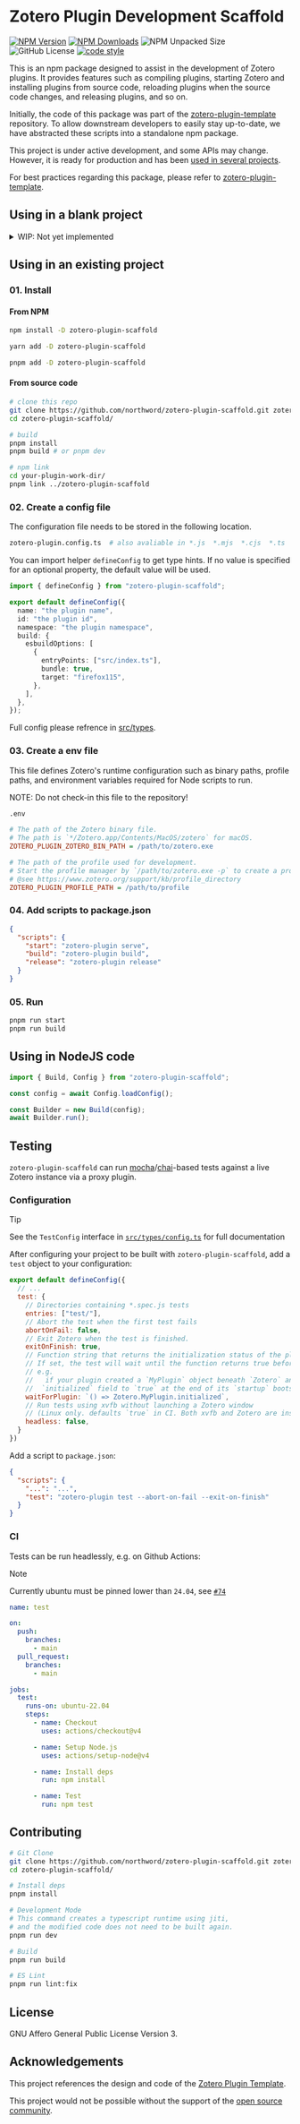 # Zotero Plugin Development Scaffold

[![NPM Version](https://img.shields.io/npm/v/zotero-plugin-scaffold)](https://www.npmjs.com/package/zotero-plugin-scaffold)
[![NPM Downloads](https://img.shields.io/npm/dm/zotero-plugin-scaffold)](https://www.npmjs.com/package/zotero-plugin-scaffold)
![NPM Unpacked Size](https://img.shields.io/npm/unpacked-size/zotero-plugin-scaffold)
![GitHub License](https://img.shields.io/github/license/northword/zotero-plugin-scaffold)
[![code style](https://antfu.me/badge-code-style.svg)](https://github.com/antfu/eslint-config)

This is an npm package designed to assist in the development of Zotero plugins. It provides features such as compiling plugins, starting Zotero and installing plugins from source code, reloading plugins when the source code changes, and releasing plugins, and so on.

Initially, the code of this package was part of the [zotero-plugin-template](https://github.com/windingwind/zotero-plugin-template) repository. To allow downstream developers to easily stay up-to-date, we have abstracted these scripts into a standalone npm package.

This project is under active development, and some APIs may change. However, it is ready for production and has been [used in several projects](https://github.com/northword/zotero-plugin-scaffold/network/dependents).

For best practices regarding this package, please refer to [zotero-plugin-template](https://github.com/windingwind/zotero-plugin-template).

## Using in a blank project

<details>

<summary>WIP: Not yet implemented</summary>

```bash
# npm
npx zotero-plugin create
# pnpm
pnpm dlx zotero-plugin create
```

</details>

## Using in an existing project

### 01. Install

#### From NPM

```bash
npm install -D zotero-plugin-scaffold

yarn add -D zotero-plugin-scaffold

pnpm add -D zotero-plugin-scaffold
```

#### From source code

```bash
# clone this repo
git clone https://github.com/northword/zotero-plugin-scaffold.git zotero-plugin-scaffold/
cd zotero-plugin-scaffold/

# build
pnpm install
pnpm build # or pnpm dev

# npm link
cd your-plugin-work-dir/
pnpm link ../zotero-plugin-scaffold
```

### 02. Create a config file

The configuration file needs to be stored in the following location.

```bash
zotero-plugin.config.ts  # also avaliable in *.js  *.mjs  *.cjs  *.ts
```

You can import helper `defineConfig` to get type hints. If no value is specified for an optional property, the default value will be used.

```ts
import { defineConfig } from "zotero-plugin-scaffold";

export default defineConfig({
  name: "the plugin name",
  id: "the plugin id",
  namespace: "the plugin namespace",
  build: {
    esbuildOptions: [
      {
        entryPoints: ["src/index.ts"],
        bundle: true,
        target: "firefox115",
      },
    ],
  },
});
```

Full config please refrence in [src/types](./src/types/index.ts).

### 03. Create a env file

This file defines Zotero's runtime configuration such as binary paths, profile paths, and environment variables required for Node scripts to run.

NOTE: Do not check-in this file to the repository!

```bash
.env
```

```ini
# The path of the Zotero binary file.
# The path is `*/Zotero.app/Contents/MacOS/zotero` for macOS.
ZOTERO_PLUGIN_ZOTERO_BIN_PATH = /path/to/zotero.exe

# The path of the profile used for development.
# Start the profile manager by `/path/to/zotero.exe -p` to create a profile for development.
# @see https://www.zotero.org/support/kb/profile_directory
ZOTERO_PLUGIN_PROFILE_PATH = /path/to/profile
```

### 04. Add scripts to package.json

```json
{
  "scripts": {
    "start": "zotero-plugin serve",
    "build": "zotero-plugin build",
    "release": "zotero-plugin release"
  }
}
```

### 05. Run

```bash
pnpm run start
pnpm run build
```

## Using in NodeJS code

```ts
import { Build, Config } from "zotero-plugin-scaffold";

const config = await Config.loadConfig();

const Builder = new Build(config);
await Builder.run();
```

## Testing

`zotero-plugin-scaffold` can run [mocha](https://mochajs.org/)/[chai](https://www.chaijs.com/)-based tests against a live Zotero instance via a proxy plugin.

### Configuration

> [!TIP]
> See the `TestConfig` interface in [`src/types/config.ts`](./src/types/config.ts) for full documentation

After configuring your project to be built with `zotero-plugin-scaffold`,
add a `test` object to your configuration:

```js
export default defineConfig({
  // ...
  test: {
    // Directories containing *.spec.js tests
    entries: ["test/"],
    // Abort the test when the first test fails
    abortOnFail: false,
    // Exit Zotero when the test is finished.
    exitOnFinish: true,
    // Function string that returns the initialization status of the plugin.
    // If set, the test will wait until the function returns true before running the test.
    // e.g. 
    //   if your plugin created a `MyPlugin` object beneath `Zotero` and it set an
    //  `initialized` field to `true` at the end of its `startup` bootstrap method... 
    waitForPlugin: `() => Zotero.MyPlugin.initialized`,
    // Run tests using xvfb without launching a Zotero window
    // (Linux only. defaults `true` in CI. Both xvfb and Zotero are installed automatically)
    headless: false,
  }
})
```

Add a script to `package.json`:

```json
{
  "scripts": {
    "...": "...",
    "test": "zotero-plugin test --abort-on-fail --exit-on-finish"
  }
}
```

### CI

Tests can be run headlessly, e.g. on Github Actions:

> [!NOTE]  
> Currently ubuntu must be pinned lower than `24.04`, see [`#74`](https://github.com/northword/zotero-plugin-scaffold/issues/74)

```yaml
name: test

on:
  push:
    branches:
      - main
  pull_request:
    branches:
      - main

jobs:
  test:
    runs-on: ubuntu-22.04
    steps:
      - name: Checkout
        uses: actions/checkout@v4

      - name: Setup Node.js
        uses: actions/setup-node@v4

      - name: Install deps
        run: npm install

      - name: Test
        run: npm test
```

## Contributing

```bash
# Git Clone
git clone https://github.com/northword/zotero-plugin-scaffold.git zotero-plugin-scaffold
cd zotero-plugin-scaffold/

# Install deps
pnpm install

# Development Mode
# This command creates a typescript runtime using jiti,
# and the modified code does not need to be built again.
pnpm run dev

# Build
pnpm run build

# ES Lint
pnpm run lint:fix
```

## License

GNU Affero General Public License Version 3.

## Acknowledgements

This project references the design and code of the [Zotero Plugin Template](https://github.com/windingwind/zotero-plugin-template).

This project would not be possible without the support of the [open source community](https://github.com/northword/zotero-plugin-scaffold/network/dependencies).
